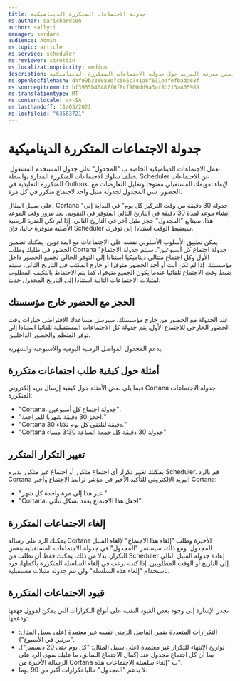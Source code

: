 ```yaml
---
title: جدولة الاجتماعات المتكررة الديناميكية
ms.author: sarichardson
author: sallyri
manager: serdars
audience: Admin
ms.topic: article
ms.service: scheduler
ms.reviewer: strettin
ms.localizationpriority: medium
description: يمكن للمستخدمين معرفة المزيد حول جدولة الاجتماعات المتكررة الديناميكية.
ms.openlocfilehash: d4f99b336088e7c565c741a8f631e4fefbada68f
ms.sourcegitcommit: bf3965b46487f6f8cf900dd9a3af8b213a405989
ms.translationtype: MT
ms.contentlocale: ar-SA
ms.lasthandoff: 11/03/2021
ms.locfileid: "63583721"
---
```

# <a name="scheduling-dynamic-recurring-meetings"></a>جدولة الاجتماعات المتكررة الديناميكية

تعمل الاجتماعات الديناميكية الخاصة ب "المجدول" على جدول المستخدم المشغول. تختلف سلوك الاجتماعات المتكررة المدارة بواسطة Scheduler عن الاجتماعات المتكررة التقليدية في Outlook. لإبقاء تقويمك المستقبلي مفتوحا وتقليل التعارضات مع الحضور، سي المجدول لجدولة مثيل واحد لاجتماع متكرر في كل مرة.

على سبيل المثال، Cortana "جدولة 30 دقيقة من وقت التركيز كل يوم" في البداية إلى إنشاء موعد لمدة 30 دقيقة في التاريخ التالي المتوفر في التقويم.  بعد مرور وقت الموعد هذا، سيتابع "المجدول" حجز مثيل آخر في التاريخ التالي. إذا لم تكن الفترة الزمنية الأصلية متوفرة حاليا، فإن Scheduler سيضبط الوقت استنادا إلى توفرك.

يمكن تطبيق الأسلوب الأسلوبي نفسه على الاجتماعات مع المدعوين. يمكنك تضمين الحضور في طلبك وطلب Cortana "جدولة اجتماع كل أسبوعين". سيتم جدولة الاجتماع الأول وكل اجتماع متتالي ديناميكيا استنادا إلى التوفر الحالي لجميع الحضور داخل مؤسستك. إذا لم تكن أنت أو أحد الحضور متوفرا أو خارج المكتب في التاريخ التالي، سيتم ضبط وقت الاجتماع تلقائيا عندما يكون الجميع متوفرا، كما يتم الاحتفاظ بالتكيف المطلوب لمثيلات الاجتماعات التالية استنادا إلى التاريخ المجدول حديثا.

## <a name="booking-with-attendees-outside-your-organization"></a>الحجز مع الحضور خارج مؤسستك

عند الجدولة مع الحضور من خارج مؤسستك، سيرسل مساعدك الافتراضي خيارات وقت الحضور الخارجي للاجتماع الأول. يتم جدولة كل الاجتماعات المستقبلية تلقائيا استنادا إلى توفر المنظم والحضور الداخليين.

يدعم المجدول الفواصل الزمنية اليومية والأسبوعية والشهرية.

## <a name="examples-of-how-to-request-recurring-meetings"></a>أمثلة حول كيفية طلب اجتماعات متكررة

فيما يلي بعض الأمثلة حول كيفية إرسال بريد إلكتروني Cortana جدولة الاجتماعات المتكررة:

- "Cortana، جدولة اجتماع كل أسبوعين".
- "احجز 30 دقيقة شهريا للمراجعة."
- "Cortana 30 دقيقة لنلتقى كل يوم ثلاثاء."
- "Cortana جدولة 30 دقيقة كل جمعة الساعة 3:30 مساء"

## <a name="changing-recurring-frequency"></a>تغيير التكرار المتكرر

يمكنك تغيير تكرار أي اجتماع متكرر أو اجتماع غير متكرر يديره Scheduler. قم بالرد Cortana البريد الإلكتروني للتأكيد الأخير في مؤشر ترابط الاجتماع وأخبر Cortana:

- "غير هذا إلى مرة واحدة كل شهر."
- "Cortana، اجعل هذا الاجتماع يعقد بشكل ثنائي".

## <a name="cancelling-recurring-meetings"></a>إلغاء الاجتماعات المتكررة

يمكنك الرد على رسالة Cortana الأخيرة وطلب "إلغاء هذا الاجتماع" لإلغاء المثيل المجدول. ومع ذلك، سيستمر "المجدول" في جدولة الاجتماعات المستقبلية بنفس التكرار. بدلا من ذلك، يمكنك فقط أن تطلب من Scheduler إعادة جدولة المثيل التالي إلى التاريخ أو الوقت المطلوبين. إذا كنت ترغب في إلغاء السلسلة المتكررة بأكملها، فرد باستخدام "إلغاء هذه السلسلة" ولن تتم جدولة مثيلات مستقبلية.

## <a name="recurring-meeting-limitations"></a>قيود الاجتماعات المتكررة

تجدر الإشارة إلى وجود بعض القيود التقنية على أنواع التكرارات التي يمكن لموول فهمها ودعمها:

- التكرارات المتعددة ضمن الفاصل الزمني نفسه غير معتمدة (على سبيل المثال: "مرتين في الأسبوع").
- تواريخ الانتهاء للتكرار غير معتمدة (على سبيل المثال: "كل يوم حتى 20 ديسمبر"). بما أن كل اجتماع مجدول عند إكمال الاجتماع السابق، ما عليك سوى الرد على الرسالة الأخيرة من Cortana ب "إلغاء سلسلة الاجتماعات هذه".
- لا يدعم "المجدول" حاليا تكرارات أكبر من 90 يوما.
